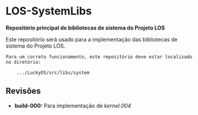 # LOS-SystemLibs #
**Repositório principal de bibliotecas de sistema do Projeto LOS**

Este repositório será usado para a implementação das bibliotecas de sistema do Projeto LOS.

```
Para um correto funcionamento, este repositório deve estar localizado no diretório:

	.../LuckyOS/src/libs/system
```

## Revisões ##

* **build-000:** Para implementação de *kernel.004*
